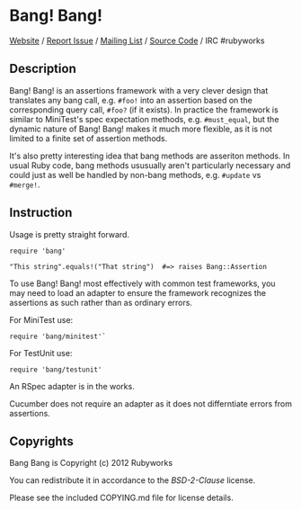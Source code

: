 # Bang! Bang!

[Website](http://rubyworks.github.com/bang) /
[Report Issue](http://github.com/rubyworks/bang/issues) /
[Mailing List](http://groups.google.com/groups/rubyworks-mailinglist) /
[Source Code](http://github.com/rubyworks/bang) /
IRC #rubyworks


## Description

Bang! Bang! is an assertions framework with a very clever design that translates
any bang call, e.g. `#foo!` into an assertion based on the corresponding query
call, `#foo?` (if it exists). In practice the framework is similar to MiniTest's
spec expectation methods, e.g. `#must_equal`, but the dynamic nature of Bang!
Bang! makes it much more flexible, as it is not limited to a finite set of 
assertion methods.

It's also pretty interesting idea that bang methods are asseriton methods.
In usual Ruby code, bang methods ususually aren't particularly necessary and 
could just as well be handled by non-bang methods, e.g. `#update` vs `#merge!`.


## Instruction

Usage is pretty straight forward.

    require 'bang'

    "This string".equals!("That string")  #=> raises Bang::Assertion

To use Bang! Bang! most effectively with common test frameworks, you may need
to load an adapter to ensure the framework recognizes the assertions as
such rather than as ordinary errors.

For MiniTest use:

    require 'bang/minitest'`

For TestUnit use:

    require 'bang/testunit'

An RSpec adapter is in the works.

Cucumber does not require an adapter as it does not differntiate errors
from assertions.


## Copyrights

Bang Bang is Copyright (c) 2012 Rubyworks

You can redistribute it in accordance to the *BSD-2-Clause* license.

Please see the included COPYING.md file for license details.

